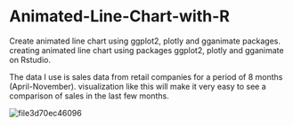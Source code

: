 # Animated-Line-Chart-with-R
Create animated line chart using ggplot2, plotly and gganimate packages.
creating animated line chart using packages ggplot2, plotly and gganimate on Rstudio.

The data I use is sales data from retail companies for a period of 8 months (April-November). visualization like this will make it very easy to see a comparison of sales in the last few months.

![file3d70ec46096](https://user-images.githubusercontent.com/96275175/150488145-c2addbb6-15af-4c52-9c86-d89825db8c7d.gif)
